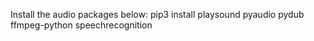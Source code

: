 Install the audio packages below:
   pip3 install playsound pyaudio pydub ffmpeg-python speechrecognition
